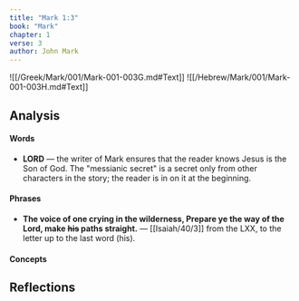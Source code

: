 ```yaml
---
title: "Mark 1:3"
book: "Mark"
chapter: 1
verse: 3
author: John Mark
---
```

![[/Greek/Mark/001/Mark-001-003G.md#Text]]
![[/Hebrew/Mark/001/Mark-001-003H.md#Text]]

## Analysis

#### Words
- **LORD** — the writer of Mark ensures that the reader knows Jesus is the Son of God. The "messianic secret" is a secret only from other characters in the story; the reader is in on it at the beginning.

#### Phrases
- **The voice of one crying in the wilderness, Prepare ye the way of the Lord, make <s>his</s> paths straight.** — [[Isaiah/40/3]] from the LXX, to the letter up to the last word (his).

#### Concepts

## Reflections
